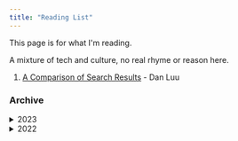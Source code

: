 ```yaml
---
title: "Reading List"
---
```


This page is for what I'm reading.

A mixture of tech and culture, no real rhyme or reason here.

1. [A Comparison of Search Results](https://danluu.com/seo-spam/) - Dan Luu

### Archive
<details markdown="1">
<summary>2023</summary>

- [1-4] January - April
  1. [Black Hawk Down](https://www.goodreads.com/en/book/show/55403.Black_Hawk_Down) - Mark Bowden
  1. [A Guide to the Go Garbage Collector](https://tip.golang.org/doc/gc-guide) - Golang Tips
  1. [Serving Netflix Video Traffic at 400Gb/s and Beyond](https://nabstreamingsummit.com/wp-content/uploads/2022/05/2022-Streaming-Summit-Netflix.pdf) - Drew Gallatin, NAB Show
  1. [In Cambodia, Rats Are Being Trained To Sniff Out Land Mines And Save Lives](https://www.npr.org/sections/parallels/2015/07/31/427112786/in-cambodia-rats-are-being-trained-to-sniff-out-land-mines-and-save-lives) - Michael Sullivan, NPR
  1. [Email](https://explained-from-first-principles.com/email/) - Explained from First Principles
  1. [VALORANT's 128-Tick Servers](https://technology.riotgames.com/news/valorants-128-tick-servers) - Riot Games
  1. [Paving the Road to Vulkan on Asahi Linux](https://asahilinux.org/2023/03/road-to-vulkan/) - Asahi Linux
  1. [Bicycle](https://ciechanow.ski/bicycle/) - Bartosz Ciechanowski
  1. [LWN - The early days of Linux](https://lwn.net/SubscriberLink/928581/841b747332791ac4/) - Lars Wirzenius

- [5-8] May - August
  1. [Seeing Like A State](https://slatestarcodex.com/2017/03/16/book-review-seeing-like-a-state/) - Scott Alexander
  1. [How to Drop Out](https://ranprieur.com/essays/dropout.html) - Ran Prieur
  1. [Choosing a Name for Your Computer](https://www.rfc-editor.org/rfc/rfc1178) - D. Libes
  1. [A Theory of Modern Golang](https://peter.bourgon.org/blog/2017/06/09/theory-of-modern-go.html) - Peter Bourgon
  1. [Why is my dryer radioactive?](https://physics.stackexchange.com/questions/764460/why-is-my-dryer-radioactive#764460) - Physics Stack Exchange
  1. [Memory Allocation](https://samwho.dev/memory-allocation/) - Sam Who Dot Dev
  1. [Collections: How To Raise a Roman Army: The Dilectus](https://acoup.blog/2023/06/16/collections-how-to-raise-a-roman-army-the-dilectus/) - Bret Devereaux
  1. [Politics is the Mind-Killer](https://www.lesswrong.com/posts/9weLK2AJ9JEt2Tt8f/politics-is-the-mind-killer) - Eliezer Yudkowsky, Less Wrong
  1. [Underwater Ears Everywhere](https://computer.rip/2023-07-15-underwater-ears-everywhere.html) - J.B. Crawford
  1. [Displayport: A Better Video Interface](https://hackaday.com/2023/07/11/displayport-a-better-video-interface/) - Arya Voronova, Hackaday

- [9-12] September - December
  1. [Absurd Success](https://www.marginalia.nu/log/87_absurd_success/) - Marginalia
  1. [A Regular Expression Matcher](https://www.cs.princeton.edu/courses/archive/spr09/cos333/beautiful.html) - Brian Kernighan
  1. [Knightmare: A DevOps Cautionary Tale](https://dougseven.com/2014/04/17/knightmare-a-devops-cautionary-tale/) - Doug Seven
  1. [Any sufficiently advanced uninstaller is indistinguishable from malware](https://devblogs.microsoft.com/oldnewthing/20230911-00/?p=108749) - Raymond Chen
  1. [How to present to executives.](https://lethain.com/present-to-executives/) - Will Larson
  1. [A Brief, Incomplete, and Mostly Wrong History of Programming Languages](https://james-iry.blogspot.com/2009/05/brief-incomplete-and-mostly-wrong.html) - James Iry
  1. [Exploring the internals of Linux v0.01](https://seiya.me/blog/reading-linux-v0.01) - seiya.me
  1. [Why I Hate Frameworks](https://factoryfactoryfactory.net/) - Benji Smith

</details>

<details markdown="1">
<summary>2022</summary>

- [6] June
  1. [An interactive mechanical watch visualization](https://ciechanow.ski/mechanical-watch/) - Bartosz
     Ciechanowski
  1. [Your API is Bad](https://leanpub.com/yourapiisbad/read) - Matthew Turland
  1. [They're Made out of Meat](https://www.mit.edu/people/dpolicar/writing/prose/text/thinkingMeat.html) - Terry Bisson, 1991

- [7] July
  1. [How the Higgs Boson Ruined Peter Higgs’s Life](https://www.scientificamerican.com/article/how-the-higgs-boson-ruined-peter-higgss-life/) -  Clara Moskowitz, Scientific American
  1. [Ignition!](https://library.sciencemadness.org/library/books/ignition.pdf) - John D. Clark, 1972
  1. [Giving a Sh\*t as a Service](https://allenpike.com/2022/giving-a-shit) - Allen Pike
  1. [Designing the Characters of 'Cowboy Bebop'](https://animationobsessive.substack.com/p/designing-the-characters-of-cowboy) - Animation Obsessive
  1. [A toy remote login server](https://jvns.ca/blog/2022/07/28/toy-remote-login-server/) - Julia Evans
  1. [What they don't teach you about sockets](https://macoy.me/blog/programming/Sockets) - Macoy Madson
  1. [How Computers Boot Up](https://manybutfinite.com/post/how-computers-boot-up/) - Gustavo Duarte

- [8] August
  1. [Introduction to Apple Silicon](https://github.com/AsahiLinux/docs/wiki/Introduction-to-Apple-Silicon) - Asahi Linux
  1. [Technical Reasons To Choose FreeBSD Over Linux](https://unixsheikh.com/articles/technical-reasons-to-choose-freebsd-over-linux.html) - Unix Sheikh
  1. [The Case of the Fake IMDB Credits](https://peabee.substack.com/p/16-the-case-of-fake-imdb-credits) - Pea Bee
  1. [The Story of Mel, a Real Programmer](https://www.cs.utah.edu/~elb/folklore/mel.html) - Ed Nather, USENET 1983
  1. [Things I Won't Work With: Dioxygen Difluoride](https://www.science.org/content/blog-post/things-i-won-t-work-dioxygen-difluoride) - By Derek Lowe
  1. [The TTY demystified](https://www.linusakesson.net/programming/tty/) - Linus Åkesson
  1. [The Productivity Tax You Pay for Context Switching](https://async.twist.com/context-switching/) - Elaine Meyer
  1. [Raft: Understandable Distributed Consensus](https://thesecretlivesofdata.com/raft/) - The Secret Lives of Data
  1. [Visual Sum of Cubes](https://x.st/visual-sum-of-cubes/) - Harold Cooper
  1. [#17: One kitchen, hundreds of internet restaurants](https://peabee.substack.com/p/17-one-kitchen-hundreds-of-internet) - Pea Bee

- [9] September
  1. [Why Birds Changed Their Tune During the Pandemic](https://www.atlasobscura.com/articles/bird-songs-changed-pandemic) - Shoshi Parks, Atlas Obscura
  1. [The Forty-Year Programmer](https://codefol.io/posts/the-forty-year-programmer/) - Noah Gibbs
  1. [Redis Explained](https://architecturenotes.co/redis/) - Architecture Notes
  1. [The Art of Monitoring](https://artofmonitoring.com/) - Book by James Turnbull
  1. [Why shaving dulls even the sharpest of razors](https://news.mit.edu/2020/why-shaving-dulls-razors-0806) - MIT News
  1. [Move a running process into a tmux session](https://xai.sh/2020/10/16/Move-running-process-into-tmux-session.html) - Xai.sh

- [10] October
  1. [The HTTP crash course nobody asked for](https://fasterthanli.me/articles/the-http-crash-course-nobody-asked-for) - fasterthanlime
  1. [Never Let Me Go](https://www.goodreads.com/book/show/6334.Never_Let_Me_Go) - Kazuo Ishiguro
  1. [The Jaunt](https://en.wikipedia.org/wiki/The_Jaunt) - Stephen King
  1. [How X Window Managers Work, And How To Write One](https://jichu4n.com/posts/how-x-window-managers-work-and-how-to-write-one-part-i/) - Chuan Ji
  1. [How to communicate effectively as a developer](https://www.karlsutt.com/articles/communicating-effectively-as-a-developer/) - Karl Sutt
  1. [The Sparrow](https://www.goodreads.com/book/show/334176.The_Sparrow) - Mary Doria Russell

- [11] November
  1. [Making a Go program run 1.7x faster with a one character change](https://hmarr.com/blog/go-allocation-hunting/) - Harry Marr
  1. [The Go Programming Language](https://www.gopl.io/) - Donovan & Kernighan
  1. [The Database Cookbook For Developers](https://sqlfordevs.com/ebook) - Tobias Petry

- [12] December
  1. [Hyperion](https://en.wikipedia.org/wiki/Hyperion_Cantos) - Dan Simmons

</details>

